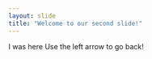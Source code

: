 ```yaml
---
layout: slide
title: "Welcome to our second slide!"
---
```

I was here
Use the left arrow to go back!
